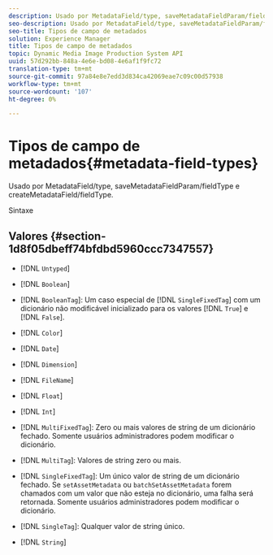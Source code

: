 ```yaml
---
description: Usado por MetadataField/type, saveMetadataFieldParam/fieldType e createMetadataField/fieldType.
seo-description: Usado por MetadataField/type, saveMetadataFieldParam/fieldType e createMetadataField/fieldType.
seo-title: Tipos de campo de metadados
solution: Experience Manager
title: Tipos de campo de metadados
topic: Dynamic Media Image Production System API
uuid: 57d292bb-848a-4e6e-bd08-4e6af1f9fc72
translation-type: tm+mt
source-git-commit: 97a84e8e7edd3d834ca42069eae7c09c00d57938
workflow-type: tm+mt
source-wordcount: '107'
ht-degree: 0%

---
```



# Tipos de campo de metadados{#metadata-field-types}

Usado por MetadataField/type, saveMetadataFieldParam/fieldType e createMetadataField/fieldType.

Sintaxe

## Valores {#section-1d8f05dbeff74bfdbd5960ccc7347557}

* [!DNL `Untyped`]
* [!DNL `Boolean`]
* [!DNL `BooleanTag`]: Um caso especial de  [!DNL `SingleFixedTag`] com um dicionário não modificável inicializado para os valores  [!DNL `True`] e  [!DNL `False`].

* [!DNL `Color`]
* [!DNL `Date`]
* [!DNL `Dimension`]
* [!DNL `FileName`]
* [!DNL `Float`]
* [!DNL `Int`]
* [!DNL `MultiFixedTag`]: Zero ou mais valores de string de um dicionário fechado. Somente usuários administradores podem modificar o dicionário.
* [!DNL `MultiTag`]: Valores de string zero ou mais.
* [!DNL `SingleFixedTag`]: Um único valor de string de um dicionário fechado. Se `setAssetMetadata` ou `batchSetAssetMetadata` forem chamados com um valor que não esteja no dicionário, uma falha será retornada. Somente usuários administradores podem modificar o dicionário.

* [!DNL `SingleTag`]: Qualquer valor de string único.
* [!DNL `String`]

